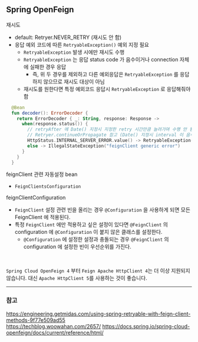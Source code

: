 ## Spring OpenFeign

재시도
- default: Retryer.NEVER_RETRY (재시도 안 함)
- 응답 예외 코드에 따른 `RetryableException()` 예외 지정 필요
  - `RetryableException` 발생 시에만 재시도 수행
  - `RetryableException` 는 응답 status code 가 음수이거나 connection 자체에 실패한 경우 응답
    - 즉, 위 두 경우를 제외하고 다른 예외응답은 `RetryableException` 를 응답하지 않으므로 재시도 대상이 아님
  - 재시도를 원한다면 특정 예외코드 응답시 `RetryableException` 로 응답해줘야 함
```kt
  @Bean
  fun decoder(): ErrorDecoder {
    return ErrorDecoder { _: String, response: Response ->
      when(response.status()) {
        // retryAfter 에 Date() 지정시 지정한 retry 시간만큼 늘려가며 수행 안 됨 (예제 코드에 이런 코드가 많음..)
        // Retryer.continueOrPropagate 참고 (Date() 지정시 interval 이 음수가 됨)
        HttpStatus.INTERNAL_SERVER_ERROR.value() -> RetryableException(response.status(), response.reason(), response.request().httpMethod(), null, response.request())
        else -> IllegalStateException("feignClient generic error")
      }
    }
  }
```


feignClient 관련 자동설정 bean
- `FeignClientsConfiguration`

feignClientConfiguration
- `FeignClient` 설정 관련 빈을 올리는 경우 `@Configuration` 을 사용하게 되면 모든 FeignClient 에 적용된다.
- 특정 `FeignClient` 에만 적용하고 싶은 설정이 있다면 `@FeignClient` 의 configuration 에 `@Configuration` 이 붙지 않은 클래스를 설정한다.
  - `@Configuration` 에 설정한 설정과 충돌되는 경우 `@FeignClient` 의 configuration 에 설정한 빈이 우선순위를 가진다.


<br/>

`Spring Cloud OpenFeign 4` 부터 `Feign Apache HttpClient 4`는 더 이상 지원되지 않습니다. 대신 `Apache HttpClient 5`를 사용하는 것이 좋습니다.

---

### 참고
https://engineering.getmidas.com/using-spring-retryable-with-feign-client-methods-9f77e509ad55 <br/>
https://techblog.woowahan.com/2657/
https://docs.spring.io/spring-cloud-openfeign/docs/current/reference/html/